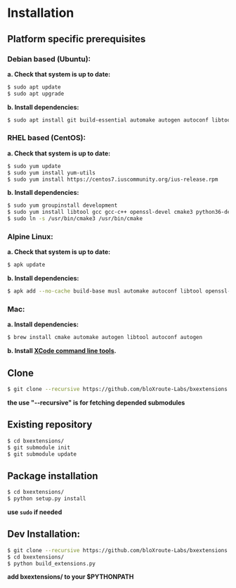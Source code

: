 # Installation

## Platform specific prerequisites
### Debian based (Ubuntu):
**a. Check that system is up to date:**
```bash
$ sudo apt update
$ sudo apt upgrade
```

**b. Install dependencies:**
```bash
$ sudo apt install git build-essential automake autogen autoconf libtool libtool-bin python3-dev python3-pip libssl-dev cmake
```

### RHEL based (CentOS):
**a. Check that system is up to date:**
```bash
$ sudo yum update
$ sudo yum install yum-utils
$ sudo yum install https://centos7.iuscommunity.org/ius-release.rpm
```

**b. Install dependencies:**
```bash
$ sudo yum groupinstall development
$ sudo yum install libtool gcc gcc-c++ openssl-devel cmake3 python36-devel python36-pip
$ sudo ln -s /usr/bin/cmake3 /usr/bin/cmake
```

### Alpine Linux:
**a. Check that system is up to date:**
```bash
$ apk update
```

**b. Install dependencies:**
```bash
$ apk add --no-cache build-base musl automake autoconf libtool openssl-dev cmake
```

### Mac:
**a. Install dependencies:**
```bash
$ brew install cmake automake autogen libtool autoconf autogen
```

**b. Install [XCode command line tools](https://www.ics.uci.edu/~pattis/common/handouts/macmingweclipse/allexperimental/macxcodecommandlinetools.html).**

## Clone
```bash
$ git clone --recursive https://github.com/bloXroute-Labs/bxextensions.git
```
**the use "--recursive" is for fetching depended submodules**

## Existing repository
```bash
$ cd bxextensions/
$ git submodule init
$ git submodule update
```

## Package installation
```bash
$ cd bxextensions/
$ python setup.py install
```
**use `sudo` if needed**

## Dev Installation:
```bash
$ git clone --recursive https://github.com/bloXroute-Labs/bxextensions.git
$ cd bxextensions/
$ python build_extensions.py
```
**add bxextensions/ to your $PYTHONPATH**
